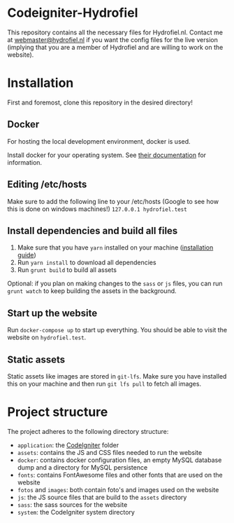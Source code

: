 # Codeigniter-Hydrofiel
This repository contains all the necessary files for Hydrofiel.nl. Contact me at webmaster@hydrofiel.nl if you want the config files for the live version (implying that you are a member of Hydrofiel and are willing to work on the website).

# Installation
First and foremost, clone this repository in the desired directory!

## Docker
For hosting the local development environment, docker is used.

Install docker for your operating system. See [their documentation](https://docs.docker.com/install) for information.

## Editing /etc/hosts
Make sure to add the following line to your /etc/hosts (Google to see how this is done on windows machines!)
`127.0.0.1 hydrofiel.test`

## Install dependencies and build all files
1. Make sure that you have `yarn` installed on your machine ([installation guide](https://yarnpkg.com/lang/en/docs/install]))
1. Run `yarn install` to download all dependencies
1. Run `grunt build` to build all assets

Optional: if you plan on making changes to the `sass` or `js` files, you can run `grunt watch` to keep building the assets in the background.

## Start up the website
Run `docker-compose up` to start up everything. You should be able to visit the website on `hydrofiel.test`.

## Static assets
Static assets like images are stored in `git-lfs`. Make sure you have installed this on your machine and then run `git lfs pull` to fetch all images.

# Project structure
The project adheres to the following directory structure:
- `application`: the [CodeIgniter](https://codeigniter.com/user_guide/index.html) folder
- `assets`: contains the JS and CSS files needed to run the website
- `docker`: contains docker configuration files, an empty MySQL database dump and a directory for MySQL persistence
- `fonts`: contains FontAwesome files and other fonts that are used on the website
- `fotos` and `images`: both contain foto's and images used on the website
- `js`: the JS source files that are build to the `assets` directory
- `sass`: the sass sources for the website
- `system`: the CodeIgniter system directory 
